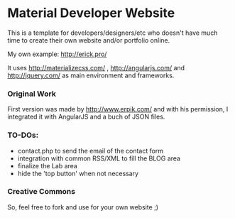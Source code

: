 # Material Developer Website
This is a template for developers/designers/etc who doesn't have much time to create their own website and/or portfolio online.

My own example: http://erick.pro/

It uses http://materializecss.com/ , http://angularjs.com/ and http://jquery.com/ as main environment and frameworks.

### Original Work
First version was made by http://www.erpik.com/ and with his permission, I integrated it with AngularJS and a buch of JSON files.

### TO-DOs:
- contact.php to send the email of the contact form
- integration with common RSS/XML to fill the BLOG area
- finalize the Lab area
- hide the 'top button' when not necessary


### Creative Commons
So, feel free to fork and use for your own website ;)

